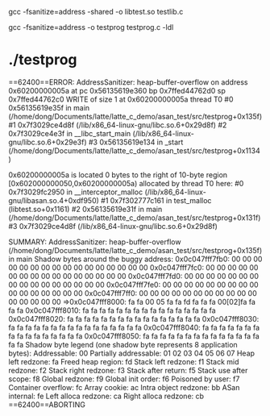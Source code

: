  gcc -fsanitize=address -shared -o libtest.so testlib.c
 
 gcc -fsanitize=address -o testprog testprog.c -ldl


./testprog
=================================================================
==62400==ERROR: AddressSanitizer: heap-buffer-overflow on address 0x60200000005a at pc 0x56135619e360 bp 0x7ffed44762d0 sp 0x7ffed44762c0
WRITE of size 1 at 0x60200000005a thread T0
    #0 0x56135619e35f in main (/home/dong/Documents/latte/latte_c_demo/asan_test/src/testprog+0x135f)
    #1 0x7f3029ce4d8f  (/lib/x86_64-linux-gnu/libc.so.6+0x29d8f)
    #2 0x7f3029ce4e3f in __libc_start_main (/lib/x86_64-linux-gnu/libc.so.6+0x29e3f)
    #3 0x56135619e134 in _start (/home/dong/Documents/latte/latte_c_demo/asan_test/src/testprog+0x1134)

0x60200000005a is located 0 bytes to the right of 10-byte region [0x602000000050,0x60200000005a)
allocated by thread T0 here:
    #0 0x7f3029fc2950 in __interceptor_malloc (/lib/x86_64-linux-gnu/libasan.so.4+0xdf950)
    #1 0x7f302777c161 in test_malloc (libtest.so+0x1161)
    #2 0x56135619e31f in main (/home/dong/Documents/latte/latte_c_demo/asan_test/src/testprog+0x131f)
    #3 0x7f3029ce4d8f  (/lib/x86_64-linux-gnu/libc.so.6+0x29d8f)

SUMMARY: AddressSanitizer: heap-buffer-overflow (/home/dong/Documents/latte/latte_c_demo/asan_test/src/testprog+0x135f) in main
Shadow bytes around the buggy address:
  0x0c047fff7fb0: 00 00 00 00 00 00 00 00 00 00 00 00 00 00 00 00
  0x0c047fff7fc0: 00 00 00 00 00 00 00 00 00 00 00 00 00 00 00 00
  0x0c047fff7fd0: 00 00 00 00 00 00 00 00 00 00 00 00 00 00 00 00
  0x0c047fff7fe0: 00 00 00 00 00 00 00 00 00 00 00 00 00 00 00 00
  0x0c047fff7ff0: 00 00 00 00 00 00 00 00 00 00 00 00 00 00 00 00
=>0x0c047fff8000: fa fa 00 05 fa fa fd fa fa fa 00[02]fa fa fa fa
  0x0c047fff8010: fa fa fa fa fa fa fa fa fa fa fa fa fa fa fa fa
  0x0c047fff8020: fa fa fa fa fa fa fa fa fa fa fa fa fa fa fa fa
  0x0c047fff8030: fa fa fa fa fa fa fa fa fa fa fa fa fa fa fa fa
  0x0c047fff8040: fa fa fa fa fa fa fa fa fa fa fa fa fa fa fa fa
  0x0c047fff8050: fa fa fa fa fa fa fa fa fa fa fa fa fa fa fa fa
Shadow byte legend (one shadow byte represents 8 application bytes):
  Addressable:           00
  Partially addressable: 01 02 03 04 05 06 07 
  Heap left redzone:       fa
  Freed heap region:       fd
  Stack left redzone:      f1
  Stack mid redzone:       f2
  Stack right redzone:     f3
  Stack after return:      f5
  Stack use after scope:   f8
  Global redzone:          f9
  Global init order:       f6
  Poisoned by user:        f7
  Container overflow:      fc
  Array cookie:            ac
  Intra object redzone:    bb
  ASan internal:           fe
  Left alloca redzone:     ca
  Right alloca redzone:    cb
==62400==ABORTING